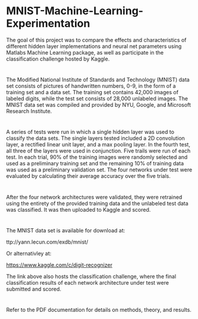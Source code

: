 # MNIST-Machine-Learning-Experimentation
The goal of this project was to compare the effects and characteristics of different hidden layer implementations and neural net parameters using Matlabs Machine Learning package, as well as participate in the classification challenge hosted by Kaggle. 
#
The Modified National Institute of Standards and Technology (MNIST) data set consists of pictures of handwritten numbers, 0-9, in the form of a training set and a data set. The training set contains 42,000 images of labeled digits, while the test set consists of 28,000 unlabeled images. The MNIST data set was compiled and provided by NYU, Google, and Microsoft Research Institute. 
#
A series of tests were run in which a single hidden layer was used to classify the data sets. The single layers tested included a 2D convolution layer, a rectified linear unit layer, and a max pooling layer. In the fourth test, all three of the layers were used in conjunction. Five trails were run of each test. In each trial, 90% of the training images were randomly selected and used as a preliminary training set and the remaining 10% of training data was used as a preliminary validation set. The four networks under test were evaluated by calculating their average accuracy over the five trials.
#
After the four network architectures were validated, they were retrained using the entirety of the provided training data and the unlabeled test data was classified. It was then uploaded to Kaggle and scored. 
#
The MNIST data set is available for download at:

ttp://yann.lecun.com/exdb/mnist/

Or alternativley at:

https://www.kaggle.com/c/digit-recognizer

The link above also hosts the classification challenge, where the final classification results of each network architecture under test were submitted and scored. 
#
Refer to the PDF documentation for details on methods, theory, and results. 


